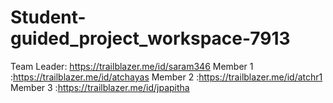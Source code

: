 # Student-guided_project_workspace-7913
Team Leader: https://trailblazer.me/id/saram346
Member 1   :https://trailblazer.me/id/atchayas
Member 2   :https://trailblazer.me/id/atchr1
Member 3   :https://trailblazer.me/id/jpapitha
